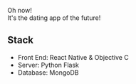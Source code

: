 Oh now!   
It's the dating app of the future!

## Stack
- Front End: React Native & Objective C
- Server: Python Flask
- Database: MongoDB

